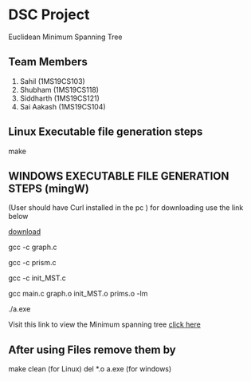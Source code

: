 # DSC Project
Euclidean Minimum Spanning Tree

## Team Members
1. Sahil (1MS19CS103)
2. Shubham (1MS19CS118)
3. Siddharth (1MS19CS121)
4. Sai Aakash (1MS19CS104)

## Linux Executable file generation steps ##

make

## WINDOWS EXECUTABLE FILE GENERATION STEPS (mingW) ##
(User should have Curl installed in the pc ) 
for downloading use the link below

[download](https://curl.se/windows/)

gcc -c graph.c

gcc -c prism.c

gcc -c init_MST.c

gcc main.c graph.o init_MST.o prims.o -lm

./a.exe

Visit this link to view the Minimum spanning tree
[click here](https://aakashpothepalli.github.io/DSC_MS_Sigma/)

## After using Files remove them by ##

make clean (for Linux)
del *.o a.exe (for windows)
